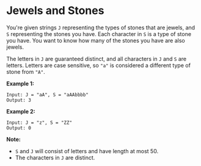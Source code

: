 # Jewels and Stones

You're given strings `J` representing the types of stones that are jewels, and `S` representing the stones you have.  Each character in `S` is a type of stone you have.  You want to know how many of the stones you have are also jewels.

The letters in `J` are guaranteed distinct, and all characters in `J` and `S` are letters. Letters are case sensitive, so `"a"` is considered a different type of stone from `"A"`.

**Example 1:**
```
Input: J = "aA", S = "aAAbbbb"
Output: 3
```

**Example 2:**
```
Input: J = "z", S = "ZZ"
Output: 0
```

**Note:**

* `S` and `J` will consist of letters and have length at most 50.
* The characters in `J` are distinct.
